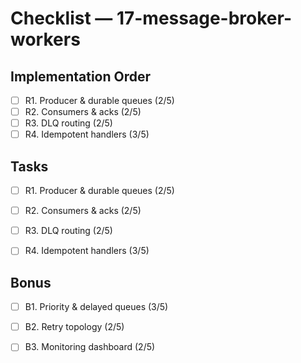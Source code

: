 # Checklist — 17-message-broker-workers

## Implementation Order
- [ ] R1. Producer & durable queues (2/5)
- [ ] R2. Consumers & acks (2/5)
- [ ] R3. DLQ routing (2/5)
- [ ] R4. Idempotent handlers (3/5)

## Tasks

- [ ] R1. Producer & durable queues (2/5)

- [ ] R2. Consumers & acks (2/5)

- [ ] R3. DLQ routing (2/5)

- [ ] R4. Idempotent handlers (3/5)

## Bonus

- [ ] B1. Priority & delayed queues (3/5)

- [ ] B2. Retry topology (2/5)

- [ ] B3. Monitoring dashboard (2/5)
